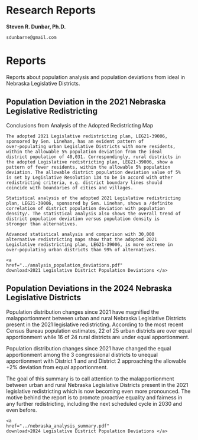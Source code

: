 Research Reports
=============================

**Steven R. Dunbar, Ph.D.**

`sdunbarne@gmail.com`

# Reports

Reports about population analysis and population deviations from
ideal in Nebraska Legislative Districts.

## Population Deviation in the 2021 Nebraska Legislative Redistricting

Conclusions from Analysis of the Adopted Redistricting Map

    The adopted 2021 Legislative redistricting plan, LEG21-39006,
    sponsored by Sen. Linehan, has an evident pattern of
    over-populating urban Legislative Districts with more residents,
    within the allowable 5% population deviation from the ideal
    district population of 40,031. Correspondingly, rural districts in
    the adopted Legislative redistricting plan, LEG21-39006, show a
    pattern of fewer residents, within the allowable 5% population
    deviation. The allowable district population deviation value of 5%
    is set by Legislative Resolution 134 to be in accord with other
    redistricting criteria, e.g. district boundary lines should
    coincide with boundaries of cities and villages.

    Statistical analysis of the adopted 2021 Legislative redistricting
    plan, LEG21-39006, sponsored by Sen. Linehan, shows a /definite
    correlation of district population deviation with population
    density/. The statistical analysis also shows the overall trend of
    district population deviation versus population density is
    stronger than alternatives.

    Advanced statistical analysis and comparison with 30,000
    alternative redistricting maps show that the adopted 2021
    Legislative redistricting plan, LEG21-39006, is more extreme in
    over-populating urban districts than 99% of alternatives.


~~~
<a
href="../analysis_population_deviations.pdf"
download>2021 Legislative District Population Deviations </a> 
~~~

## Population Deviations in the 2024 Nebraska Legislative Districts

Population distribution changes since 2021 have magnified the
malapportionment between urban and rural Nebraska Legislative
Districts present in the 2021 legislative redistricting.  According to
the most recent Census Bureau population estimates, 22 of 25 urban
districts are over equal apportionment while 16 of 24 rural districts
are under equal apportionment.

Population distribution changes since 2021 have changed the equal
apportionment among the 3 congressional districts to unequal
apportionment with District 1 and and District 2 approaching the
allowable +2% deviation from equal apportionment.

The goal of this summary is to call attention to the malapportionment
between urban and rural Nebraska Legislative Districts present in the
2021 legislative redistricting which is now becoming even more
pronounced.  The motive behind the report is to promote proactive
equality and fairness in any further redistricting, including the next
scheduled cycle in 2030 and even before.

~~~
<a
href="../nebraska_analysis_summary.pdf"
download>2024 Legislative District Population Deviations </a> 
~~~